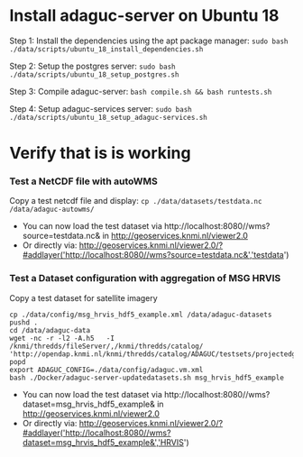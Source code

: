 # Install adaguc-server on Ubuntu 18

Step 1: Install the dependencies using the apt package manager:
```sudo bash ./data/scripts/ubuntu_18_install_dependencies.sh ```

Step 2: Setup the postgres server:
```sudo bash ./data/scripts/ubuntu_18_setup_postgres.sh ```

Step 3: Compile adaguc-server:
```bash compile.sh && bash runtests.sh```

Step 4: Setup adaguc-services server:
```sudo bash ./data/scripts/ubuntu_18_setup_adaguc-services.sh```

# Verify that is is working

### Test a NetCDF file with autoWMS ###

 Copy a test netcdf file and display:
```cp ./data/datasets/testdata.nc /data/adaguc-autowms/```

* You can now load the test dataset via http://localhost:8080//wms?source=testdata.nc& in http://geoservices.knmi.nl/viewer2.0
* Or directly via: http://geoservices.knmi.nl/viewer2.0/?#addlayer('http://localhost:8080//wms?source=testdata.nc&','testdata')

### Test a Dataset configuration with aggregation of MSG HRVIS ###

Copy a test dataset for satellite imagery
```
cp ./data/config/msg_hrvis_hdf5_example.xml /data/adaguc-datasets
pushd .
cd /data/adaguc-data
wget -nc -r -l2 -A.h5   -I /knmi/thredds/fileServer/,/knmi/thredds/catalog/ 'http://opendap.knmi.nl/knmi/thredds/catalog/ADAGUC/testsets/projectedgrids/meteosat/catalog.html'
popd
export ADAGUC_CONFIG=./data/config/adaguc.vm.xml
bash ./Docker/adaguc-server-updatedatasets.sh msg_hrvis_hdf5_example
```
* You can now load the test dataset via http://localhost:8080//wms?dataset=msg_hrvis_hdf5_example& in http://geoservices.knmi.nl/viewer2.0
* Or directly via: http://geoservices.knmi.nl/viewer2.0/?#addlayer('http://localhost:8080//wms?dataset=msg_hrvis_hdf5_example&','HRVIS')
